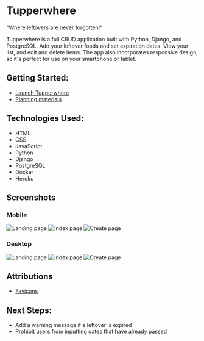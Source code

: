# Tupperwhere
<p>"Where leftovers are never forgotten!"</p>
<p>Tupperwhere is a full CRUD application built with Python, Django, and PostgreSQL. Add your leftover foods and set expiration dates. View your list, and edit and delete items. The app also incorporates responsive design, so it's perfect for use on your smartphone or tablet.</p>

## Getting Started: 
- [Launch Tupperwhere](https://tupperwhere.herokuapp.com/)
- [Planning materials](https://trello.com/b/nSspOshA/tupperwhere)

## Technologies Used: 
- HTML
- CSS
- JavaScript
- Python
- Django
- PostgreSQL
- Docker
- Heroku

## Screenshots
### Mobile
![Landing page](main_app/static/images/mobile-landing.png)
![Index page](main_app/static/images/mobile-index.png)
![Create page](main_app/static/images/mobile-create.png)

### Desktop
![Landing page](main_app/static/images/landing.png)
![Index page](main_app/static/images/index.png)
![Create page](main_app/static/images/create.png)

## Attributions
- [Favicons](https://www.flaticon.com/)

## Next Steps:
- Add a warning message if a leftover is expired
- Prohibit users from inputting dates that have already passed
